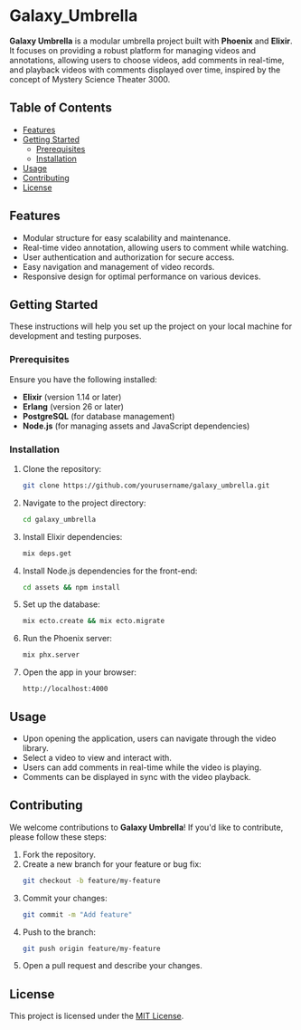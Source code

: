 # Galaxy_Umbrella

**Galaxy Umbrella** is a modular umbrella project built with **Phoenix** and **Elixir**. It focuses on providing a robust platform for managing videos and annotations, allowing users to choose videos, add comments in real-time, and playback videos with comments displayed over time, inspired by the concept of Mystery Science Theater 3000.

## Table of Contents
- [Features](#features)
- [Getting Started](#getting-started)
  - [Prerequisites](#prerequisites)
  - [Installation](#installation)
- [Usage](#usage)
- [Contributing](#contributing)
- [License](#license)

## Features
- Modular structure for easy scalability and maintenance.
- Real-time video annotation, allowing users to comment while watching.
- User authentication and authorization for secure access.
- Easy navigation and management of video records.
- Responsive design for optimal performance on various devices.

## Getting Started

These instructions will help you set up the project on your local machine for development and testing purposes.

### Prerequisites

Ensure you have the following installed:
- **Elixir** (version 1.14 or later)
- **Erlang** (version 26 or later)
- **PostgreSQL** (for database management)
- **Node.js** (for managing assets and JavaScript dependencies)

### Installation

1. Clone the repository:
    ```bash
    git clone https://github.com/yourusername/galaxy_umbrella.git
    ```

2. Navigate to the project directory:
    ```bash
    cd galaxy_umbrella
    ```

3. Install Elixir dependencies:
    ```bash
    mix deps.get
    ```

4. Install Node.js dependencies for the front-end:
    ```bash
    cd assets && npm install
    ```

5. Set up the database:
    ```bash
    mix ecto.create && mix ecto.migrate
    ```

6. Run the Phoenix server:
    ```bash
    mix phx.server
    ```

7. Open the app in your browser:
    ```
    http://localhost:4000
    ```

## Usage

- Upon opening the application, users can navigate through the video library.
- Select a video to view and interact with.
- Users can add comments in real-time while the video is playing.
- Comments can be displayed in sync with the video playback.

## Contributing

We welcome contributions to **Galaxy Umbrella**! If you'd like to contribute, please follow these steps:

1. Fork the repository.
2. Create a new branch for your feature or bug fix:
    ```bash
    git checkout -b feature/my-feature
    ```
3. Commit your changes:
    ```bash
    git commit -m "Add feature"
    ```
4. Push to the branch:
    ```bash
    git push origin feature/my-feature
    ```
5. Open a pull request and describe your changes.

## License

This project is licensed under the [MIT License](LICENSE).
